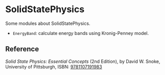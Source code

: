 # SolidStatePhysics
Some modules about SolidStatePhysics.

* `EnergyBand`: calculate energy bands using Kronig-Penney model.

## Reference
*Solid State Physics: Essential Concepts* (2nd Edition), by David W. Snoke, University of Pittsburgh, ISBN: [9781107191983](https://www.cambridge.org/jp/academic/subjects/physics/condensed-matter-physics-nanoscience-and-mesoscopic-physics/solid-state-physics-essential-concepts-2nd-edition?format=HB)
